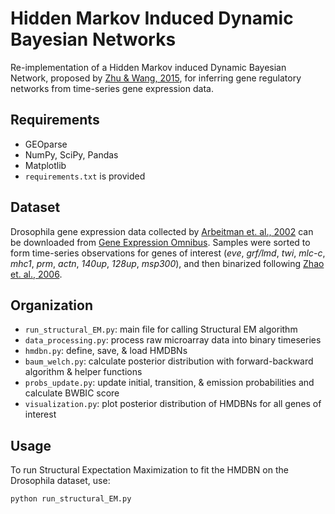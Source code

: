 # Hidden Markov Induced Dynamic Bayesian Networks

Re-implementation of a Hidden Markov induced Dynamic Bayesian Network, proposed by [Zhu & Wang, 2015](https://www.nature.com/articles/srep17841), for inferring gene regulatory networks from time-series gene expression data.

## Requirements
- GEOparse
- NumPy, SciPy, Pandas
- Matplotlib
- `requirements.txt` is provided

## Dataset
Drosophila gene expression data collected by [Arbeitman et. al., 2002](https://pubmed.ncbi.nlm.nih.gov/12351791/) can be downloaded from [Gene Expression Omnibus](https://www.ncbi.nlm.nih.gov/geo/query/acc.cgi?acc=GSE94). Samples were sorted to form time-series observations for genes of interest (*eve*, *grf/lmd*, *twi*, *mlc-c*, *mhc1*, *prm*, *actn*, *140up*, *128up*, *msp300*), and then binarized following [Zhao et. al., 2006](https://academic.oup.com/bioinformatics/article/22/17/2129/275142?login=true).

## Organization
- `run_structural_EM.py`: main file for calling Structural EM algorithm
- `data_processing.py`: process raw microarray data into binary timeseries
- `hmdbn.py`: define, save, \& load HMDBNs
- `baum_welch.py`: calculate posterior distribution with forward-backward algorithm \& helper functions
- `probs_update.py`: update initial, transition, \& emission probabilities and calculate BWBIC score
- `visualization.py`: plot posterior distribution of HMDBNs for all genes of interest 

## Usage
To run Structural Expectation Maximization to fit the HMDBN on the Drosophila dataset, use:
```bash
python run_structural_EM.py
```



